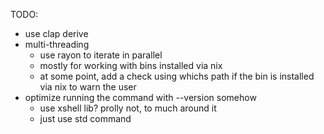 TODO:
- use clap derive
- multi-threading
    - use rayon to iterate in parallel
    - mostly for working with bins installed via nix
    - at some point, add a check using whichs path if the bin is installed via nix to warn the user
- optimize running the command with --version somehow
    - use xshell lib? prolly not, to much around it
    - just use std command